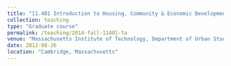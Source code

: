 ```yaml
---
title: "11.401 Introduction to Housing, Community & Economic Development (TA)"
collection: teaching
type: "Graduate course"
permalink: /teaching/2014-fall-11401-ta
venue: "Massachusetts Institute of Technology, Department of Urban Studies and Planning"
date: 2012-08-26
location: "Cambridge, Massachusetts"
---
```


